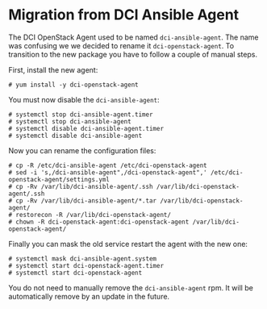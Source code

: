 # Migration from DCI Ansible Agent

The DCI OpenStack Agent used to be named `dci-ansible-agent`. The name was
confusing we we decided to rename it `dci-openstack-agent`. To transition to
the new package you have to follow a couple of manual steps.

First, install the new agent:

    # yum install -y dci-openstack-agent

You must now disable the `dci-ansible-agent`:

    # systemctl stop dci-ansible-agent.timer
    # systemctl stop dci-ansible-agent
    # systemctl disable dci-ansible-agent.timer
    # systemctl disable dci-ansible-agent

Now you can rename the configuration files:

    # cp -R /etc/dci-ansible-agent /etc/dci-openstack-agent
    # sed -i 's,/dci-ansible-agent",/dci-openstack-agent",' /etc/dci-openstack-agent/settings.yml
    # cp -Rv /var/lib/dci-ansible-agent/.ssh /var/lib/dci-openstack-agent/.ssh
    # cp -Rv /var/lib/dci-ansible-agent/*.tar /var/lib/dci-openstack-agent/
    # restorecon -R /var/lib/dci-openstack-agent/
    # chown -R dci-openstack-agent:dci-openstack-agent /var/lib/dci-openstack-agent/

Finally you can mask the old service restart the agent with the new one:

    # systemctl mask dci-ansible-agent.system
    # systemctl start dci-openstack-agent.timer
    # systemctl start dci-openstack-agent

You do not need to manually remove the `dci-ansible-agent` rpm. It will be
automatically remove by an update in the future.
